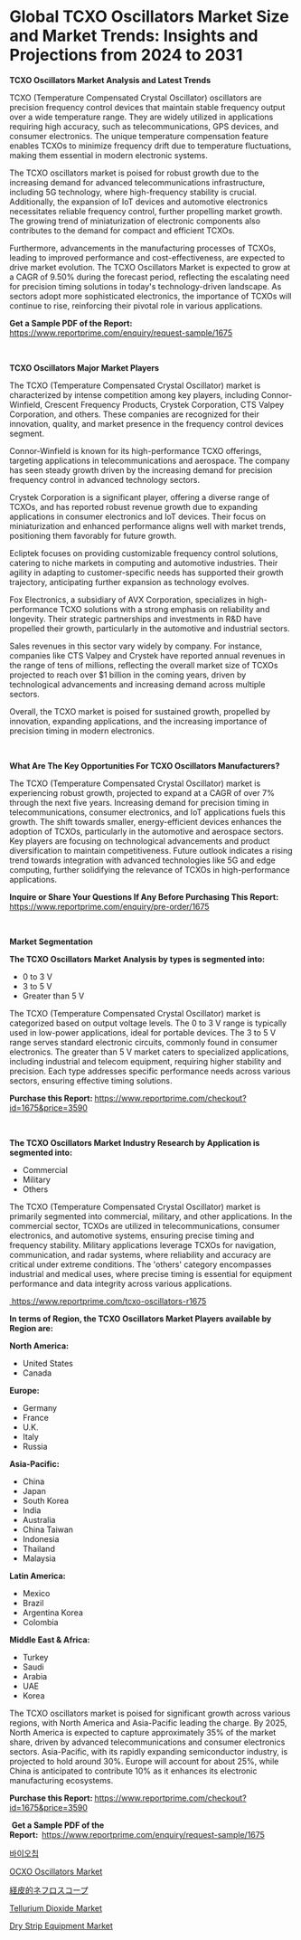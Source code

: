 <p><h1>Global TCXO Oscillators Market Size and Market Trends: Insights and Projections from 2024 to 2031</h1></p><p><strong>TCXO Oscillators Market Analysis and Latest Trends</strong></p>
<p><p>TCXO (Temperature Compensated Crystal Oscillator) oscillators are precision frequency control devices that maintain stable frequency output over a wide temperature range. They are widely utilized in applications requiring high accuracy, such as telecommunications, GPS devices, and consumer electronics. The unique temperature compensation feature enables TCXOs to minimize frequency drift due to temperature fluctuations, making them essential in modern electronic systems.</p><p>The TCXO oscillators market is poised for robust growth due to the increasing demand for advanced telecommunications infrastructure, including 5G technology, where high-frequency stability is crucial. Additionally, the expansion of IoT devices and automotive electronics necessitates reliable frequency control, further propelling market growth. The growing trend of miniaturization of electronic components also contributes to the demand for compact and efficient TCXOs.</p><p>Furthermore, advancements in the manufacturing processes of TCXOs, leading to improved performance and cost-effectiveness, are expected to drive market evolution. The TCXO Oscillators Market is expected to grow at a CAGR of 9.50% during the forecast period, reflecting the escalating need for precision timing solutions in today's technology-driven landscape. As sectors adopt more sophisticated electronics, the importance of TCXOs will continue to rise, reinforcing their pivotal role in various applications.</p></p>
<p><strong>Get a Sample PDF of the Report:&nbsp;</strong> <a href="https://www.reportprime.com/enquiry/request-sample/1675">https://www.reportprime.com/enquiry/request-sample/1675</a></p>
<p>&nbsp;</p>
<p><strong>TCXO Oscillators Major Market Players</strong></p>
<p><p>The TCXO (Temperature Compensated Crystal Oscillator) market is characterized by intense competition among key players, including Connor-Winfield, Crescent Frequency Products, Crystek Corporation, CTS Valpey Corporation, and others. These companies are recognized for their innovation, quality, and market presence in the frequency control devices segment.</p><p>Connor-Winfield is known for its high-performance TCXO offerings, targeting applications in telecommunications and aerospace. The company has seen steady growth driven by the increasing demand for precision frequency control in advanced technology sectors. </p><p>Crystek Corporation is a significant player, offering a diverse range of TCXOs, and has reported robust revenue growth due to expanding applications in consumer electronics and IoT devices. Their focus on miniaturization and enhanced performance aligns well with market trends, positioning them favorably for future growth.</p><p>Ecliptek focuses on providing customizable frequency control solutions, catering to niche markets in computing and automotive industries. Their agility in adapting to customer-specific needs has supported their growth trajectory, anticipating further expansion as technology evolves.</p><p>Fox Electronics, a subsidiary of AVX Corporation, specializes in high-performance TCXO solutions with a strong emphasis on reliability and longevity. Their strategic partnerships and investments in R&D have propelled their growth, particularly in the automotive and industrial sectors.</p><p>Sales revenues in this sector vary widely by company. For instance, companies like CTS Valpey and Crystek have reported annual revenues in the range of tens of millions, reflecting the overall market size of TCXOs projected to reach over $1 billion in the coming years, driven by technological advancements and increasing demand across multiple sectors.</p><p>Overall, the TCXO market is poised for sustained growth, propelled by innovation, expanding applications, and the increasing importance of precision timing in modern electronics.</p></p>
<p>&nbsp;</p>
<p><strong>What Are The Key Opportunities For TCXO Oscillators Manufacturers?</strong></p>
<p><p>The TCXO (Temperature Compensated Crystal Oscillator) market is experiencing robust growth, projected to expand at a CAGR of over 7% through the next five years. Increasing demand for precision timing in telecommunications, consumer electronics, and IoT applications fuels this growth. The shift towards smaller, energy-efficient devices enhances the adoption of TCXOs, particularly in the automotive and aerospace sectors. Key players are focusing on technological advancements and product diversification to maintain competitiveness. Future outlook indicates a rising trend towards integration with advanced technologies like 5G and edge computing, further solidifying the relevance of TCXOs in high-performance applications.</p></p>
<p><strong>Inquire or Share Your Questions If Any Before Purchasing This Report:</strong> <a href="https://www.reportprime.com/enquiry/pre-order/1675">https://www.reportprime.com/enquiry/pre-order/1675</a></p>
<p>&nbsp;</p>
<p><strong>Market Segmentation</strong></p>
<p><strong>The TCXO Oscillators Market Analysis by types is segmented into:</strong></p>
<p><ul><li>0 to 3 V</li><li>3 to 5 V</li><li>Greater than 5 V</li></ul></p>
<p><p>The TCXO (Temperature Compensated Crystal Oscillator) market is categorized based on output voltage levels. The 0 to 3 V range is typically used in low-power applications, ideal for portable devices. The 3 to 5 V range serves standard electronic circuits, commonly found in consumer electronics. The greater than 5 V market caters to specialized applications, including industrial and telecom equipment, requiring higher stability and precision. Each type addresses specific performance needs across various sectors, ensuring effective timing solutions.</p></p>
<p><strong>Purchase this Report:&nbsp;</strong><a href="https://www.reportprime.com/checkout?id=1675&price=3590">https://www.reportprime.com/checkout?id=1675&price=3590</a></p>
<p>&nbsp;</p>
<p><strong>The TCXO Oscillators Market Industry Research by Application is segmented into:</strong></p>
<p><ul><li>Commercial</li><li>Military</li><li>Others</li></ul></p>
<p><p>The TCXO (Temperature Compensated Crystal Oscillator) market is primarily segmented into commercial, military, and other applications. In the commercial sector, TCXOs are utilized in telecommunications, consumer electronics, and automotive systems, ensuring precise timing and frequency stability. Military applications leverage TCXOs for navigation, communication, and radar systems, where reliability and accuracy are critical under extreme conditions. The 'others' category encompasses industrial and medical uses, where precise timing is essential for equipment performance and data integrity across various applications.</p></p>
<p><a href="https://www.reportprime.com/tcxo-oscillators-r1675">&nbsp;https://www.reportprime.com/tcxo-oscillators-r1675</a></p>
<p><strong>In terms of Region, the TCXO Oscillators Market Players available by Region are:</strong></p>
<p>
    <p> <strong> North America: </strong>
        <ul>
            <li>United States</li>
            <li>Canada</li>
        </ul>
        </p> 
    <p> <strong> Europe: </strong>
        <ul>
            <li>Germany</li>
            <li>France</li>
            <li>U.K.</li>
            <li>Italy</li>
            <li>Russia</li>
        </ul>
        </p> 
    <p> <strong> Asia-Pacific: </strong>
        <ul>
            <li>China</li>
            <li>Japan</li>
            <li>South Korea</li>
            <li>India</li>
            <li>Australia</li>
            <li>China Taiwan</li>
            <li>Indonesia</li>
            <li>Thailand</li>
            <li>Malaysia</li>
        </ul>
        </p> 
    <p> <strong> Latin America: </strong>
        <ul>
            <li>Mexico</li>
            <li>Brazil</li>
            <li>Argentina Korea</li>
            <li>Colombia</li>
        </ul>
        </p> 
    <p> <strong> Middle East & Africa: </strong>
        <ul>
            <li>Turkey</li>
            <li>Saudi</li>
            <li>Arabia</li>
            <li>UAE</li>
            <li>Korea</li>
        </ul>
    </p>
    </p>
<p><p>The TCXO oscillators market is poised for significant growth across various regions, with North America and Asia-Pacific leading the charge. By 2025, North America is expected to capture approximately 35% of the market share, driven by advanced telecommunications and consumer electronics sectors. Asia-Pacific, with its rapidly expanding semiconductor industry, is projected to hold around 30%. Europe will account for about 25%, while China is anticipated to contribute 10% as it enhances its electronic manufacturing ecosystems.</p></p>
<p><strong>Purchase this Report: </strong><a href="https://www.reportprime.com/checkout?id=1675&price=3590">https://www.reportprime.com/checkout?id=1675&price=3590</a></p>
<p>&nbsp;<strong>Get a Sample PDF of the Report:&nbsp;&nbsp;</strong><a href="https://www.reportprime.com/enquiry/request-sample/1675">https://www.reportprime.com/enquiry/request-sample/1675</a></p>
<p><strong></strong></p>
<p><p><a href="https://medium.com/@terrellmend76/%EC%A0%84-%EC%84%B8%EA%B3%84-%EC%83%9D%EC%B2%B4%EC%B9%A9-%EC%8B%9C%EC%9E%A5%EC%97%90-%EB%8C%80%ED%95%9C-%EA%B4%80%EC%A0%90-%ED%8A%B8%EB%A0%8C%EB%93%9C%EC%99%80-%EC%98%88%EC%B8%A1-2024-2031-e5ecfe30a0b1">바이오칩</a></p><p><a href="https://github.com/wwwkeltoum/Market-Research-Report-List-4/blob/main/ocxo-oscillators-market.md">OCXO Oscillators Market</a></p><p><a href="https://medium.com/@harper17bmoles/2024%E5%B9%B4%E3%81%8B%E3%82%892031%E5%B9%B4%E3%81%BE%E3%81%A7%E3%81%AE%E6%9C%9F%E9%96%93%E3%81%AB%E4%BA%88%E6%B8%AC%E3%81%95%E3%82%8C%E3%81%9F%E7%B5%8C%E7%9A%AE%E8%85%8E%E7%9B%A4%E8%A6%B3%E5%AF%9F%E5%99%A8%E5%B8%82%E5%A0%B4%E3%81%AE%E5%8B%95%E5%90%91%E3%81%A8%E6%88%90%E9%95%B7%E8%A6%81%E5%9B%A0%E3%82%92%E5%88%86%E6%9E%90%E3%81%99%E3%82%8B-1f76b5f34c6e">経皮的ネフロスコープ</a></p><p><a href="https://www.linkedin.com/pulse/future-trajectory-tellurium-dioxide-market-emerging-trends-forecasts-xtxef?trackingId=pBq4cueEQN26KZdqCAZ5LA%3D%3D">Tellurium Dioxide Market</a></p><p><a href="https://medium.com/@mayrussel2007/global-perspectives-on-dry-strip-equipment-market-trends-challenges-and-forecast-2024-2031-6dbefb77c3e5">Dry Strip Equipment Market</a></p></p>